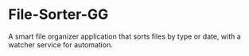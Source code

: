 # File-Sorter-GG
A smart file organizer application that sorts files by type or date, with a watcher service for automation.

